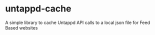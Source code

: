 # untappd-cache
A simple library to cache Untappd API calls to a local json file for Feed Based websites
